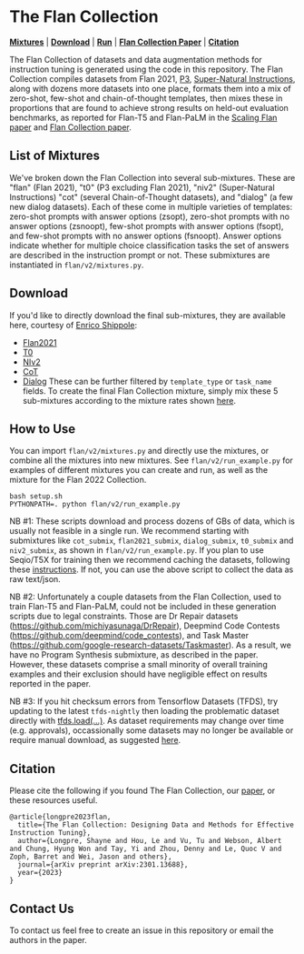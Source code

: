 # The Flan Collection

[**Mixtures**](list-of-mixtures) | [**Download**](download) | [**Run**](how-to-use) | [**Flan Collection Paper**](https://arxiv.org/abs/2301.13688) | [**Citation**](#citation)

The Flan Collection of datasets and data augmentation methods for instruction tuning is generated using the code in this repository. The Flan Collection compiles datasets from Flan 2021, [P3](https://huggingface.co/datasets/bigscience/P3), [Super-Natural Instructions](https://arxiv.org/abs/2204.07705), along with dozens more datasets into one place, formats them into a mix of zero-shot, few-shot and chain-of-thought templates, then mixes these in proportions that are found to achieve strong results on held-out evaluation benchmarks, as reported for Flan-T5 and Flan-PaLM in the [Scaling Flan paper](https://arxiv.org/abs/2210.11416) and [Flan Collection paper](https://arxiv.org/abs/2301.13688).

## List of Mixtures
We've broken down the Flan Collection into several sub-mixtures. These are "flan" (Flan 2021), "t0" (P3 excluding Flan 2021), "niv2" (Super-Natural Instructions) "cot" (several Chain-of-Thought datasets), and "dialog" (a few new dialog datasets).
Each of these come in multiple varieties of templates: zero-shot prompts with answer options (zsopt), zero-shot prompts with no answer options (zsnoopt), few-shot prompts with answer options (fsopt), and few-shot prompts with no answer options (fsnoopt). Answer options indicate whether for multiple choice classification tasks the set of answers are described in the instruction prompt or not. These submixtures are instantiated in `flan/v2/mixtures.py`.

## Download
If you'd like to directly download the final sub-mixtures, they are available here, courtesy of [Enrico Shippole](https://github.com/conceptofmind):
* [Flan2021](https://huggingface.co/datasets/conceptofmind/flan2021_submix_original)
* [T0](https://huggingface.co/datasets/conceptofmind/t0_submix_original)
* [NIv2](https://huggingface.co/datasets/conceptofmind/niv2_submix_original)
* [CoT](https://huggingface.co/datasets/conceptofmind/cot_submix_original)
* [Dialog](https://huggingface.co/datasets/conceptofmind/dialog_submix_original)
These can be further filtered by `template_type` or `task_name` fields. To create the final Flan Collection mixture, simply mix these 5 sub-mixtures according to the mixture rates shown [here](https://github.com/google-research/FLAN/blob/main/flan/v2/run_example.py#L65-L73).

## How to Use
You can import `flan/v2/mixtures.py` and directly use the mixtures, or combine all the mixtures into new mixtures. See `flan/v2/run_example.py` for examples of different mixtures you can create and run, as well as the mixture for the Flan 2022 Collection.

```
bash setup.sh
PYTHONPATH=. python flan/v2/run_example.py
```

NB #1: These scripts download and process dozens of GBs of data, which is usually not feasible in a single run. We recommend starting with submixtures like `cot_submix`, `flan2021_submix`, `dialog_submix`, `t0_submix` and `niv2_submix`, as shown in `flan/v2/run_example.py`. If you plan to use Seqio/T5X for training then we recommend caching the datasets, following these [instructions](https://github.com/google/seqio#optional-offline-caching). If not, you can use the above script to collect the data as raw text/json.

NB #2: Unfortunately a couple datasets from the Flan Collection, used to train Flan-T5 and Flan-PaLM, could not be included in these generation scripts due to legal constraints. Those are Dr Repair datasets (https://github.com/michiyasunaga/DrRepair), Deepmind Code Contests (https://github.com/deepmind/code_contests), and Task Master (https://github.com/google-research-datasets/Taskmaster). As a result, we have no Program Synthesis submixture, as described in the paper. However, these datasets comprise a small minority of overall training examples and their exclusion should have negligible effect on results reported in the paper.

NB #3: If you hit checksum errors from Tensorflow Datasets (TFDS), try updating to the latest `tfds-nightly` then loading the problematic dataset directly with [tfds.load(...)](https://www.tensorflow.org/datasets/api_docs/python/tfds/load). As dataset requirements may change over time (e.g. approvals), occassionally some datasets may no longer be available or require manual download, as suggested [here](https://github.com/google-research/FLAN/issues/37#issuecomment-1479810887).

## Citation
Please cite the following if you found The Flan Collection, our [paper](https://arxiv.org/abs/2301.13688), or these resources useful.
```
@article{longpre2023flan,
  title={The Flan Collection: Designing Data and Methods for Effective Instruction Tuning},
  author={Longpre, Shayne and Hou, Le and Vu, Tu and Webson, Albert and Chung, Hyung Won and Tay, Yi and Zhou, Denny and Le, Quoc V and Zoph, Barret and Wei, Jason and others},
  journal={arXiv preprint arXiv:2301.13688},
  year={2023}
}
```

## Contact Us
To contact us feel free to create an issue in this repository or email the authors in the paper.
